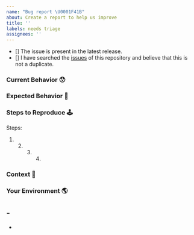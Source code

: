 ```yaml
---
name: "Bug report \U0001F41B"
about: Create a report to help us improve
title: ''
labels: needs triage
assignees: ''
---
```


<!-- Provide a general summary of the issue in the Title above -->

<!--
  Thank you very much for contributing to DPACL by creating an issue! ❤️
  To avoid duplicate issues we ask you to check off the following list.
-->

<!-- Checked checkbox should look like this: [x] -->

- [] The issue is present in the latest release.
- [] I have searched the [issues](https://github.com/vicasas/dpacl/issues) of this repository and believe that this is not a duplicate.

### Current Behavior 😯

<!-- Describe what happens instead of the expected behavior. -->

### Expected Behavior 🤔

<!-- Describe what should happen. -->

### Steps to Reproduce 🕹

<!--
  Provide a link to a live example (you can use codesandbox.io) and an unambiguous set of steps to reproduce this bug.
  Include code to reproduce, if relevant (which it most likely is).

  Issues without some form of live example have a longer response time.
-->

Steps:

1. 2. 3. 4.

### Context 🔦

<!--
  What are you trying to accomplish? How has this issue affected you?
  Providing context helps us come up with a solution that is most useful in the real world.
-->

### Your Environment 🌎

## -

-
